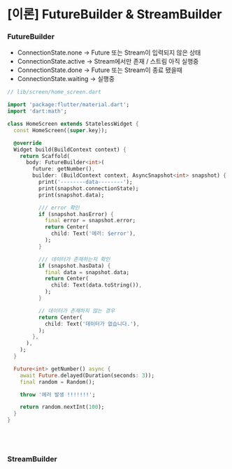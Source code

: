 # [이론] FutureBuilder & StreamBuilder

### FutureBuilder

- ConnectionState.none -> Future 또는 Stream이 입력되지 않은 상태
- ConnectionState.active -> Stream에서만 존재 / 스트림 아직 실행중
- ConnectionState.done -> Future 또는 Stream이 종료 됐을때
- ConnectionState.waiting -> 실행중

```dart
// lib/screen/home_screen.dart

import 'package:flutter/material.dart';
import 'dart:math';

class HomeScreen extends StatelessWidget {
  const HomeScreen({super.key});

  @override
  Widget build(BuildContext context) {
    return Scaffold(
      body: FutureBuilder<int>(
        future: getNumber(),
        builder: (BuildContext context, AsyncSnapshot<int> snapshot) {
          print('--------data--------');
          print(snapshot.connectionState);
          print(snapshot.data);

          /// error 확인
          if (snapshot.hasError) {
            final error = snapshot.error;
            return Center(
              child: Text('에러: $error'),
            );
          }

          /// 데이터가 존재하는지 확인
          if (snapshot.hasData) {
            final data = snapshot.data;
            return Center(
              child: Text(data.toString()),
            );
          }

          // 데이터가 존재하지 않는 경우
          return Center(
            child: Text('데이터가 없습니다.'),
          );
        },
      ),
    );
  }

  Future<int> getNumber() async {
    await Future.delayed(Duration(seconds: 3));
    final random = Random();

    throw '에러 발생 !!!!!!!';

    return random.nextInt(100);
  }
}
```

<br>
<br>

### StreamBuilder

```dart
```